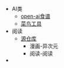 - AI类
	- [open-ai食谱](https://github.com/openai/openai-cookbook)
	- [菜鸟工具](https://c.runoob.com/)
- 阅读
	- [源仓库](https://www.yckceo.com/yuedu/links/index.html)
		- 漫画-异次元
		- 阅读-阅读
-